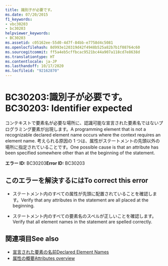 ```yaml
---
title: 識別子が必要です。
ms.date: 07/20/2015
f1_keywords:
- vbc30203
- bc30203
helpviewer_keywords:
- BC30203
ms.assetid: c05162ee-55d0-4d7f-84bb-e7758d4c5081
ms.openlocfilehash: 8d993e120319d42f4948b525a82b7b1f08764c60
ms.sourcegitcommit: ff5a4eb5cffbcac9521bc44a907a118cd7e8638d
ms.translationtype: HT
ms.contentlocale: ja-JP
ms.lasthandoff: 10/17/2020
ms.locfileid: "92162870"
---
```

# <a name="bc30203-identifier-expected"></a><span data-ttu-id="356d1-102">BC30203:識別子が必要です。</span><span class="sxs-lookup"><span data-stu-id="356d1-102">BC30203: Identifier expected</span></span>

<span data-ttu-id="356d1-103">コンテキストで要素名が必要な場所に、認識可能な宣言された要素名ではないプログラミング要素が出現します。</span><span class="sxs-lookup"><span data-stu-id="356d1-103">A programming element that is not a recognizable declared element name occurs where the context requires an element name.</span></span> <span data-ttu-id="356d1-104">考えられる原因の 1 つは、属性がステートメントの先頭以外の場所に指定されていることです。</span><span class="sxs-lookup"><span data-stu-id="356d1-104">One possible cause is that an attribute has been specified somewhere other than at the beginning of the statement.</span></span>

 <span data-ttu-id="356d1-105">**エラー ID:** BC30203</span><span class="sxs-lookup"><span data-stu-id="356d1-105">**Error ID:** BC30203</span></span>

## <a name="to-correct-this-error"></a><span data-ttu-id="356d1-106">このエラーを解決するには</span><span class="sxs-lookup"><span data-stu-id="356d1-106">To correct this error</span></span>

- <span data-ttu-id="356d1-107">ステートメント内のすべての属性が先頭に配置されていることを確認します。</span><span class="sxs-lookup"><span data-stu-id="356d1-107">Verify that any attributes in the statement are all placed at the beginning.</span></span>

- <span data-ttu-id="356d1-108">ステートメント内のすべての要素名のスペルが正しいことを確認します。</span><span class="sxs-lookup"><span data-stu-id="356d1-108">Verify that all element names in the statement are spelled correctly.</span></span>

## <a name="see-also"></a><span data-ttu-id="356d1-109">関連項目</span><span class="sxs-lookup"><span data-stu-id="356d1-109">See also</span></span>

- [<span data-ttu-id="356d1-110">宣言された要素の名前</span><span class="sxs-lookup"><span data-stu-id="356d1-110">Declared Element Names</span></span>](../../programming-guide/language-features/declared-elements/declared-element-names.md)
- [<span data-ttu-id="356d1-111">属性の概要</span><span class="sxs-lookup"><span data-stu-id="356d1-111">Attributes overview</span></span>](../../programming-guide/concepts/attributes/index.md)
